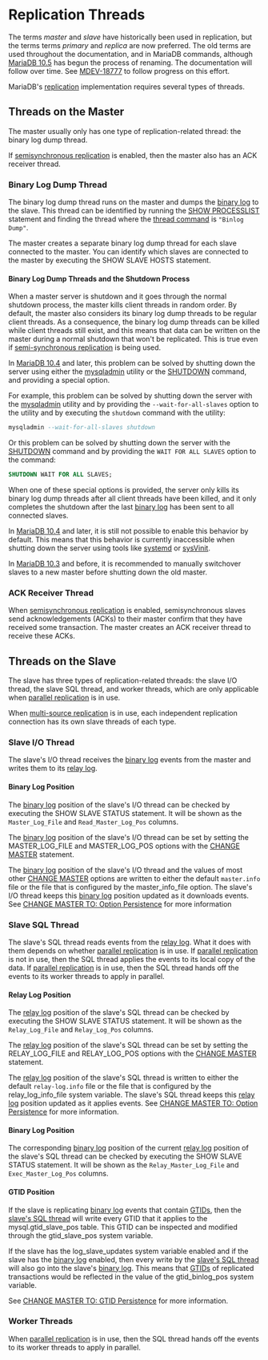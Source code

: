 # Replication Threads

The terms <em>master</em> and <em>slave</em> have historically been used in replication, but the terms terms <em>primary</em> and <em>replica</em> are now preferred. The old terms are used throughout the documentation, and in MariaDB commands, although [MariaDB 10.5](/kb/en/what-is-mariadb-105/) has begun the process of renaming. The documentation will follow over time. See [MDEV-18777](https://jira.mariadb.org/browse/MDEV-18777) to follow progress on this effort.

MariaDB's [replication](/kb/en/high-availability-performance-tuning-mariadb-replication/) implementation requires several types of threads.

## Threads on the Master

The master usually only has one type of replication-related thread: the binary log dump thread.

If [semisynchronous replication](/replication/standard-replication/semisynchronous-replication) is enabled, then the master also has an ACK receiver thread.

### Binary Log Dump Thread

The binary log dump thread runs on the master and dumps the [binary log](/mariadb-administration/server-monitoring-logs/binary-log) to the slave. This thread can be identified by running the [SHOW PROCESSLIST](/sql-statements-structure/sql-statements/administrative-sql-statements/show/show-processlist) statement and finding the thread where the [thread command](/replication/optimization-and-tuning/buffers-caches-and-threads/thread-command-values) is `"Binlog Dump"`.

The master creates a separate binary log dump thread for each slave connected to the master. You can identify which slaves are connected to the master by executing the <a undefined>SHOW SLAVE HOSTS</a> statement.

#### Binary Log Dump Threads and the Shutdown Process

When a master server is shutdown and it goes through the normal shutdown process, the master kills client threads in random order. By default, the master also considers its binary log dump threads to be regular client threads. As a consequence, the binary log dump threads can be killed while client threads still exist, and this means that data can be written on the master during a normal shutdown that won't be replicated. This is true even if [semi-synchronous replication](/replication/standard-replication/semisynchronous-replication) is being used.

In [MariaDB 10.4](/kb/en/what-is-mariadb-104/) and later, this problem can be solved by shutting down the server using either the [mysqladmin](/clients-utilities/mysqladmin) utility or the [SHUTDOWN](/sql-statements-structure/sql-statements/administrative-sql-statements/shutdown) command, and providing a special option.

For example, this problem can be solved by shutting down the server with the [mysqladmin](/clients-utilities/mysqladmin) utility and by providing the `--wait-for-all-slaves` option to the utility and by executing the `shutdown` command with the utility:

```sql
mysqladmin --wait-for-all-slaves shutdown
```

Or this problem can be solved by shutting down the server with the [SHUTDOWN](/sql-statements-structure/sql-statements/administrative-sql-statements/shutdown) command and by providing the `WAIT FOR ALL SLAVES` option to the command:

```sql
SHUTDOWN WAIT FOR ALL SLAVES;
```

When one of these special options is provided, the server only kills its binary log dump threads after all client threads have been killed, and it only completes the shutdown after the last [binary log](/mariadb-administration/server-monitoring-logs/binary-log) has been sent to all connected slaves.

In [MariaDB 10.4](/kb/en/what-is-mariadb-104/) and later, it is still not possible to enable this behavior by default. This means that this behavior is currently inaccessible when shutting down the server using tools like [systemd](/mariadb-administration/getting-installing-and-upgrading-mariadb/starting-and-stopping-mariadb/systemd) or [sysVinit](/mariadb-administration/getting-installing-and-upgrading-mariadb/starting-and-stopping-mariadb/sysvinit).

In [MariaDB 10.3](/kb/en/what-is-mariadb-103/) and before, it is recommended to manually switchover slaves to a new master before shutting down the old master.

### ACK Receiver Thread

When [semisynchronous replication](/replication/standard-replication/semisynchronous-replication) is enabled, semisynchronous slaves send acknowledgements (ACKs) to their master confirm that they have received some transaction. The master creates an ACK receiver thread to receive these ACKs.

## Threads on the Slave

The slave has three types of replication-related threads: the slave I/O thread, the slave SQL thread, and worker threads, which are only applicable when [parallel replication](/replication/standard-replication/parallel-replication) is in use.

When [multi-source replication](/replication/standard-replication/multi-source-replication) is in use, each independent replication connection has its own slave threads of each type.

### Slave I/O Thread

The slave's I/O thread receives the [binary log](/mariadb-administration/server-monitoring-logs/binary-log) events from the master and writes them to its [relay log](/mariadb-administration/server-monitoring-logs/binary-log/relay-log).

#### Binary Log Position

The [binary log](/mariadb-administration/server-monitoring-logs/binary-log) position of the slave's I/O thread can be checked by executing the <a undefined>SHOW SLAVE STATUS</a> statement. It will be shown as the `Master_Log_File` and `Read_Master_Log_Pos` columns.

The [binary log](/mariadb-administration/server-monitoring-logs/binary-log) position of the slave's I/O thread can be set by setting the <a undefined>MASTER_LOG_FILE</a> and <a undefined>MASTER_LOG_POS</a> options with the [CHANGE MASTER](/sql-statements-structure/sql-statements/administrative-sql-statements/replication-commands/change-master-to) statement.

The [binary log](/mariadb-administration/server-monitoring-logs/binary-log) position of the slave's I/O thread and the values of most other [CHANGE MASTER](/sql-statements-structure/sql-statements/administrative-sql-statements/replication-commands/change-master-to) options are written to either the default `master.info` file or the file that is configured by the <a undefined>master_info_file</a> option. The slave's I/O thread keeps this [binary log](/mariadb-administration/server-monitoring-logs/binary-log) position updated as it downloads events. See [CHANGE MASTER TO: Option Persistence](/kb/en/change-master-to/#option-persistence) for more information

### Slave SQL Thread

The slave's SQL thread reads events from the [relay log](/mariadb-administration/server-monitoring-logs/binary-log/relay-log). What it does with them depends on whether [parallel replication](/replication/standard-replication/parallel-replication) is in use. If [parallel replication](/replication/standard-replication/parallel-replication) is not in use, then the SQL thread applies the events to its local copy of the data. If [parallel replication](/replication/standard-replication/parallel-replication) is in use, then the SQL thread hands off the events to its worker threads to apply in parallel.

#### Relay Log Position

The [relay log](/mariadb-administration/server-monitoring-logs/binary-log/relay-log) position of the slave's SQL thread can be checked by executing the <a undefined>SHOW SLAVE STATUS</a> statement. It will be shown as the `Relay_Log_File` and `Relay_Log_Pos` columns.

The [relay log](/mariadb-administration/server-monitoring-logs/binary-log/relay-log) position of the slave's SQL thread can be set by setting the <a undefined>RELAY_LOG_FILE</a> and <a undefined>RELAY_LOG_POS</a> options with the [CHANGE MASTER](/sql-statements-structure/sql-statements/administrative-sql-statements/replication-commands/change-master-to) statement.

The [relay log](/mariadb-administration/server-monitoring-logs/binary-log/relay-log) position of the slave's SQL thread is written to either the default `relay-log.info` file or the file that is configured by the <a undefined>relay_log_info_file</a> system variable. The slave's SQL thread keeps this [relay log](/mariadb-administration/server-monitoring-logs/binary-log/relay-log) position updated as it applies events. See [CHANGE MASTER TO: Option Persistence](/kb/en/change-master-to/#option-persistence) for more information.

#### Binary Log Position

The corresponding [binary log](/mariadb-administration/server-monitoring-logs/binary-log) position of the current [relay log](/mariadb-administration/server-monitoring-logs/binary-log/relay-log) position of the slave's SQL thread can be checked by executing the <a undefined>SHOW SLAVE STATUS</a> statement. It will be shown as the `Relay_Master_Log_File` and `Exec_Master_Log_Pos` columns.

#### GTID Position

If the slave is replicating [binary log](/mariadb-administration/server-monitoring-logs/binary-log) events that contain [GTIDs](/replication/standard-replication/gtid), then the [slave's SQL thread](/kb/en/replication-threads/#slave-sql-thread) will write every GTID that it applies to the <a undefined>mysql.gtid_slave_pos</a> table. This GTID can be inspected and modified through the <a undefined>gtid_slave_pos</a> system variable.

If the slave has the <a undefined>log_slave_updates</a> system variable enabled and if the slave has the [binary log](/mariadb-administration/server-monitoring-logs/binary-log) enabled, then every write by the [slave's SQL thread](/kb/en/replication-threads/#slave-sql-thread) will also go into the slave's [binary log](/mariadb-administration/server-monitoring-logs/binary-log). This means that [GTIDs](/replication/standard-replication/gtid) of replicated transactions would be reflected in the value of the <a undefined>gtid_binlog_pos</a> system variable.

See [CHANGE MASTER TO: GTID Persistence](/kb/en/change-master-to/#gtid-persistence) for more information.

### Worker Threads

When [parallel replication](/replication/standard-replication/parallel-replication) is in use, then the SQL thread hands off the events to its worker threads to apply in parallel.